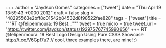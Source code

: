 
+++
author = "Jaydson Gomes"
categories = ["tweet"]
date = "Thu Apr 19 13:59:43 +0000 2012"
draft = false
slug = "48295563e2bff8c01542b84532d8f98522fae828"
tags = ["tweet"]
title = """RT @felipenmoura: 19 Best..."""
tweet = true
micro = true
tweet_url = "https://twitter.com/jaydson/status/192975767745990656"
+++
RT @felipenmoura: 19 Best Logo Design Using Pure CSS3 Showcase http://t.co/V6Gpf7u7 // cool, three examples there, are mine! :)
